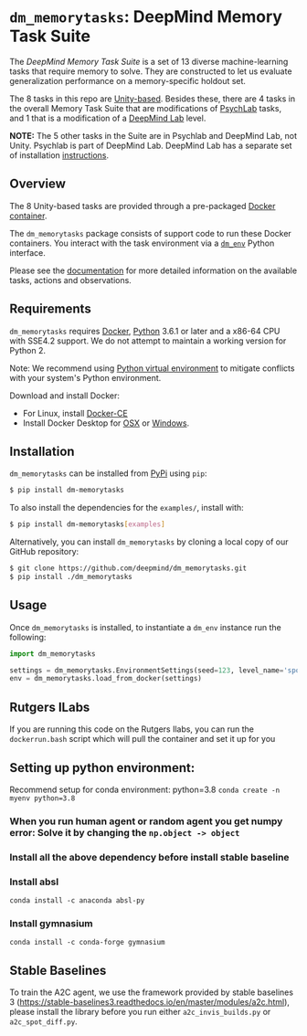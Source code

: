 # `dm_memorytasks`: DeepMind Memory Task Suite

The *DeepMind Memory Task Suite* is a set of 13 diverse machine-learning tasks
that require memory to solve. They are constructed to let us evaluate
generalization performance on a memory-specific holdout set.

The 8 tasks in this repo are [Unity-based](http://unity3d.com/). Besides these,
there are 4 tasks in the overall Memory Task Suite that are modifications of
[PsychLab](https://github.com/deepmind/lab/tree/master/game_scripts/levels/contributed/psychlab)
tasks, and 1 that is a modification of a
[DeepMind Lab](https://github.com/deepmind/lab) level.

**NOTE:** The 5 other tasks in the Suite are in Psychlab and DeepMind Lab, not
Unity. Psychlab is part of DeepMind Lab. DeepMind Lab has a separate set of
installation [instructions](https://github.com/deepmind/lab).

## Overview

The 8 Unity-based tasks are provided through a pre-packaged
[Docker container](http://www.docker.com).

The `dm_memorytasks` package consists of support code to run these Docker
containers. You interact with the task environment via a
[`dm_env`](http://www.github.com/deepmind/dm_env) Python interface.

Please see the [documentation](docs/index.md) for more detailed information on
the available tasks, actions and observations.

## Requirements

`dm_memorytasks` requires [Docker](https://www.docker.com),
[Python](https://www.python.org/) 3.6.1 or later and a x86-64 CPU with SSE4.2
support. We do not attempt to maintain a working version for Python 2.

Note: We recommend using
[Python virtual environment](https://docs.python.org/3/tutorial/venv.html) to
mitigate conflicts with your system's Python environment.

Download and install Docker:

*   For Linux, install [Docker-CE](https://docs.docker.com/install/)
*   Install Docker Desktop for
    [OSX](https://docs.docker.com/docker-for-mac/install/) or
    [Windows](https://docs.docker.com/docker-for-windows/install/).

## Installation

`dm_memorytasks` can be installed from
[PyPi](https://pypi.org/project/dm-memorytasks/) using `pip`:

```bash
$ pip install dm-memorytasks
```

To also install the dependencies for the `examples/`, install with:

```bash
$ pip install dm-memorytasks[examples]
```

Alternatively, you can install `dm_memorytasks` by cloning a local copy of our
GitHub repository:

```bash
$ git clone https://github.com/deepmind/dm_memorytasks.git
$ pip install ./dm_memorytasks
```

## Usage

Once `dm_memorytasks` is installed, to instantiate a `dm_env` instance run the
following:

```python
import dm_memorytasks

settings = dm_memorytasks.EnvironmentSettings(seed=123, level_name='spot_diff_train')
env = dm_memorytasks.load_from_docker(settings)
```

## Rutgers ILabs
If you are running this code on the Rutgers Ilabs, you can run the `dockerrun.bash` script which will pull the container and set it up for you

## Setting up python environment:
Recommend setup for conda environment: python=3.8
`conda create -n myenv python=3.8`
### When you run human agent or random agent you get numpy error: Solve it by changing the `np.object -> object` 
### Install all the above dependency before install stable baseline
### Install absl 
`conda install -c anaconda absl-py`
### Install gymnasium 
`conda install -c conda-forge gymnasium`


## Stable Baselines
To train the A2C agent, we use the framework provided by stable baselines 3 (https://stable-baselines3.readthedocs.io/en/master/modules/a2c.html), please install the library before you run either `a2c_invis_builds.py` or `a2c_spot_diff.py`.

